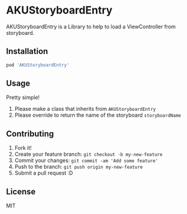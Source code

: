 AKUStoryboardEntry
==================

AKUStoryboardEntry is a Library to help to load a ViewController from storyboard.


## Installation

``` ruby
pod 'AKUStoryboardEntry'
```

## Usage

Pretty simple! 

1. Please make a class that inherits from `AKUStoryboardEntry`
2. Please override to return the name of the storyboard `storyboardName`

## Contributing

1. Fork it!
2. Create your feature branch: `git checkout -b my-new-feature`
3. Commit your changes: `git commit -am 'Add some feature'`
4. Push to the branch: `git push origin my-new-feature`
5. Submit a pull request :D

## License

MIT
